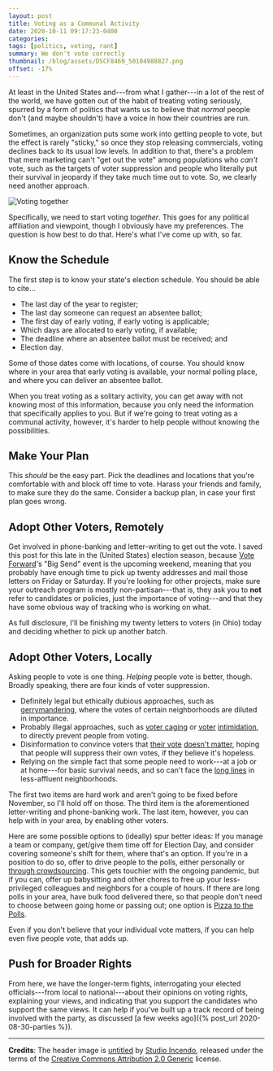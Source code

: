 ```yaml
---
layout: post
title: Voting as a Communal Activity
date: 2020-10-11 09:17:23-0400
categories:
tags: [politics, voting, rant]
summary: We don't vote correctly
thumbnail: /blog/assets/DSCF8469_50104988827.png
offset: -17%
---
```


At least in the United States and---from what I gather---in a lot of the rest of the world, we have gotten out of the habit of treating voting seriously, spurred by a form of politics that wants us to believe that *normal* people don't (and maybe shouldn't) have a voice in how their countries are run.

Sometimes, an organization puts some work into getting people to vote, but the effect is rarely "sticky," so once they stop releasing commercials, voting declines back to its usual low levels.  In addition to that, there's a problem that mere marketing can't "get out the vote" among populations who *can't* vote, such as the targets of voter suppression and people who literally put their survival in jeopardy if they take much time out to vote.  So, we clearly need another approach.

![Voting together](/blog/assets/DSCF8469_50104988827.png "Voting together")

Specifically, we need to start voting *together*.  This goes for any political affiliation and viewpoint, though I obviously have my preferences.  The question is how best to do that.  Here's what I've come up with, so far.

## Know the Schedule

The first step is to know your state's election schedule.  You should be able to cite...

 * The last day of the year to register;
 * The last day someone can request an absentee ballot;
 * The first day of early voting, if early voting is applicable;
 * Which days are allocated to early voting, if available;
 * The deadline where an absentee ballot must be received; and
 * Election day.

Some of those dates come with locations, of course.  You should know where in your area that early voting is available, your normal polling place, and where you can deliver an absentee ballot.

When you treat voting as a solitary activity, you can get away with not knowing most of this information, because you only need the information that specifically applies to you.  But if we're going to treat voting as a communal activity, however, it's harder to help people without knowing the possibilities.

## Make Your Plan

This *should* be the easy part.  Pick the deadlines and locations that you're comfortable with and block off time to vote.  Harass your friends and family, to make sure they do the same.  Consider a backup plan, in case your first plan goes wrong.

## Adopt Other Voters, Remotely

Get involved in phone-banking and letter-writing to get out the vote.  I saved this post for this late in the (United States) election season, because [Vote Forward](https://votefwd.org/)'s "Big Send" event is the upcoming weekend, meaning that you probably have enough time to pick up twenty addresses and mail those letters on Friday or Saturday.  If you're looking for other projects, make sure your outreach program is mostly non-partisan---that is, they ask you to **not** refer to candidates or policies, just the importance of voting---and that they have some obvious way of tracking who is working on what.

As full disclosure, I'll be finishing my twenty letters to voters (in Ohio) today and deciding whether to pick up another batch.

## Adopt Other Voters, Locally

Asking people to vote is one thing.  *Helping* people vote is better, though.  Broadly speaking, there are four kinds of voter suppression.

 * Definitely legal but ethically dubious approaches, such as [gerrymandering](https://en.wikipedia.org/wiki/Gerrymandering), where the votes of certain neighborhoods are diluted in importance.
 * Probably illegal approaches, such as [voter caging](https://en.wikipedia.org/wiki/Voter_caging) or [voter](https://en.wikipedia.org/wiki/Electoral_fraud#5) [intimidation](https://www.commondreams.org/news/2020/10/09/threat-fair-election-experts-warn-danger-posed-armed-pro-trump-poll-watchers), to directly prevent people from voting.
 * Disinformation to convince voters that [their vote](https://www.commondreams.org/news/2020/09/28/effort-cultivate-hopelessness-trump-2016-campaign-used-facebook-deterrence-operation) [doesn't matter](https://www.commondreams.org/news/2020/10/09/maybe-we-should-be-rebuke-and-ridicule-after-mike-lee-says-we-are-not-democracy), hoping that people will suppress their own votes, if they believe it's hopeless.
 * Relying on the simple fact that some people need to work---at a job or at home---for basic survival needs, and so can't face the [long lines](https://www.commondreams.org/news/2020/03/04/absolutely-unconscionable-hourslong-lines-vote-texas-super-tuesday-point-bigger) in less-affluent neighborhoods.

The first two items are hard work and aren't going to be fixed before November, so I'll hold off on those.  The third item is the aforementioned letter-writing and phone-banking work.  The last item, however, you can help with in your area, by enabling other voters.

Here are some possible options to (ideally) spur better ideas:  If you manage a team or company, get/give them time off for Election Day, and consider covering someone's shift for them, where that's an option.  If you're in a position to do so, offer to drive people to the polls, either personally or [through crowdsourcing](http://carpoolvote.com/).  This gets touchier with the ongoing pandemic, but if you can, offer up babysitting and other chores to free up your less-privileged colleagues and neighbors for a couple of hours.  If there are long polls in your area, have bulk food delivered there, so that people don't need to choose between going home or passing out; one option is [Pizza to the Polls](https://polls.pizza/).

Even if you don't believe that your individual vote matters, if you can help even five people vote, that adds up.

## Push for Broader Rights

From here, we have the longer-term fights, interrogating your elected officials---from local to national---about their opinions on voting rights, explaining your views, and indicating that you support the candidates who support the same views.  It can help if you've built up a track record of being involved with the party, as discussed [a few weeks ago]({% post_url 2020-08-30-parties %}).

* * *

**Credits**:  The header image is [untitled](https://www.flickr.com/photos/studiokanu/50104988827/) by [Studio Incendo](https://www.flickr.com/people/29418416@N08), released under the terms of the [Creative Commons Attribution 2.0 Generic](https://creativecommons.org/licenses/by/2.0/) license.
